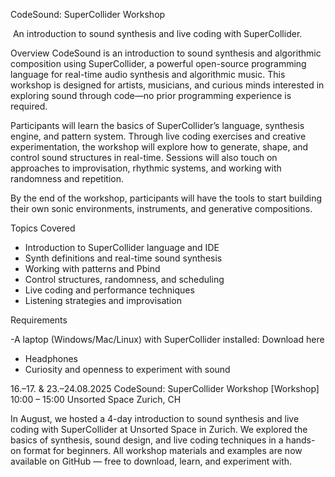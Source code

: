 CodeSound: SuperCollider Workshop

 An introduction to sound synthesis and live coding with SuperCollider.

Overview CodeSound is an introduction to sound synthesis and algorithmic composition using SuperCollider, a powerful open-source programming language for real-time audio synthesis and algorithmic music. This workshop is designed for artists, musicians, and curious minds interested in exploring sound through code—no prior programming experience is required.

Participants will learn the basics of SuperCollider’s language, synthesis engine, and pattern system. Through live coding exercises and creative experimentation, the workshop will explore how to generate, shape, and control sound structures in real-time. Sessions will also touch on approaches to improvisation, rhythmic systems, and working with randomness and repetition.

By the end of the workshop, participants will have the tools to start building their own sonic environments, instruments, and generative compositions.

Topics Covered

- Introduction to SuperCollider language and IDE
- Synth definitions and real-time sound synthesis
- Working with patterns and Pbind
- Control structures, randomness, and scheduling
- Live coding and performance techniques
- Listening strategies and improvisation

Requirements

-A laptop (Windows/Mac/Linux) with SuperCollider installed: Download here
- Headphones
- Curiosity and openness to experiment with sound


16.–17. & 23.–24.08.2025
CodeSound: SuperCollider Workshop [Workshop]
10:00 – 15:00
Unsorted Space
Zurich, CH

In August, we hosted a 4-day introduction to sound synthesis and live coding with SuperCollider at Unsorted Space in Zurich.
We explored the basics of synthesis, sound design, and live coding techniques in a hands-on format for beginners.
All workshop materials and examples are now available on GitHub — free to download, learn, and experiment with.
